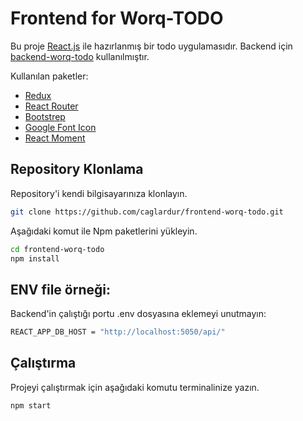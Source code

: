 # Frontend for Worq-TODO

Bu proje [React.js](https://reactjs.org/) ile hazırlanmış bir todo uygulamasıdır. Backend için [backend-worq-todo](https://github.com/caglardur/backend-worq-todo) kullanılmıştır.

Kullanılan paketler:

- [Redux](https://react-redux.js.org/)
- [React Router](https://reactrouter.com/)
- [Bootstrep](https://getbootstrap.com/)
- [Google Font Icon](https://fonts.google.com/icons)
- [React Moment](https://github.com/headzoo/react-moment#readme)

## Repository Klonlama

Repository'i kendi bilgisayarınıza klonlayın.

```bash
git clone https://github.com/caglardur/frontend-worq-todo.git
```

Aşağıdaki komut ile Npm paketlerini yükleyin.

```bash
cd frontend-worq-todo
npm install
```

## ENV file örneği:

Backend'in çalıştığı portu .env dosyasına eklemeyi unutmayın:

```bash
REACT_APP_DB_HOST = "http://localhost:5050/api/"
```

## Çalıştırma

Projeyi çalıştırmak için aşağıdaki komutu terminalinize yazın.

```bash
npm start
```
